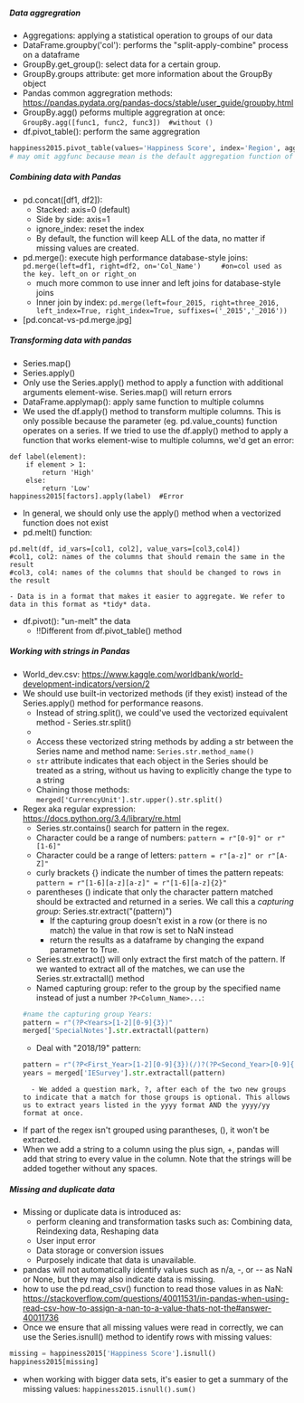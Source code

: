 ##### Data aggregration
- Aggregations: applying a statistical operation to groups of our data
- DataFrame.groupby('col'): performs the "split-apply-combine" process on a dataframe
- GroupBy.get_group(): select data for a certain group.
- GroupBy.groups attribute: get more information about the GroupBy object
- Pandas common aggregration methods: https://pandas.pydata.org/pandas-docs/stable/user_guide/groupby.html
- GroupBy.agg() peforms multiple aggregration at once: `GroupBy.agg([func1, func2, func3])  #without ()`
- df.pivot_table(): perform the same aggregration
```python
happiness2015.pivot_table(values='Happiness Score', index='Region', aggfunc=np.mean)
# may omit aggfunc because mean is the default aggregation function of df.pivot_table()
```

##### Combining data with Pandas
- pd.concat([df1, df2]):
    - Stacked: axis=0 (default)
    - Side by side: axis=1
    - ignore_index: reset the index
    - By default, the function will keep ALL of the data, no matter if missing values are created.
- pd.merge(): execute high performance database-style joins: `pd.merge(left=df1, right=df2, on='Col_Name')     #on=col used as the key. left_on or right_on`
    - much more common to use inner and left joins for database-style joins
    - Inner join by index: `pd.merge(left=four_2015, right=three_2016, left_index=True, right_index=True, suffixes=('_2015','_2016'))`
- [pd.concat-vs-pd.merge.jpg] 

##### Transforming data with pandas
- Series.map()
- Series.apply()
- Only use the Series.apply() method to apply a function with additional arguments element-wise. Series.map() will return errors
- DataFrame.applymap(): apply same function to multiple columns
- We used the df.apply() method to transform multiple columns. This is only possible because the parameter (eg. pd.value_counts) function operates on a series. If we tried to use the df.apply() method to apply a function that works element-wise to multiple columns, we'd get an error:
```
def label(element):
    if element > 1:
        return 'High'
    else:
        return 'Low'
happiness2015[factors].apply(label)  #Error
```
- In general, we should only use the apply() method when a vectorized function does not exist
- pd.melt() function: 
```
pd.melt(df, id_vars=[col1, col2], value_vars=[col3,col4])
#col1, col2: names of the columns that should remain the same in the result
#col3, col4: names of the columns that should be changed to rows in the result
```
    - Data is in a format that makes it easier to aggregate. We refer to data in this format as *tidy* data.
- df.pivot(): "un-melt" the data
    -  !!Different from df.pivot_table() method 

##### Working with strings in Pandas
- World_dev.csv: https://www.kaggle.com/worldbank/world-development-indicators/version/2
- We should use built-in vectorized methods (if they exist) instead of the Series.apply() method for performance reasons.
     - Instead of string.split(), we could've used the vectorized equivalent method - Series.str.split()
     - [Common equivalent vectorized string method.jpb]: https://pandas.pydata.org/pandas-docs/stable/user_guide/text.html
     - Access these vectorized string methods by adding a str between the Series name and method name: `Series.str.method_name()`
     - `str` attribute indicates that each object in the Series should be treated as a string, without us having to explicitly change the type to a string
     - Chaining those methods: `merged['CurrencyUnit'].str.upper().str.split()`
- Regex aka regular expression: https://docs.python.org/3.4/library/re.html
    - Series.str.contains() search for pattern in the regex.
    - Character could be a range of numbers: `pattern = r"[0-9]" or r"[1-6]"`
    - Character could be a range of letters: `pattern = r"[a-z]" or r"[A-Z]"`
    - curly brackets {} indicate the number of times the pattern repeats: `pattern = r"[1-6][a-z][a-z]" = r"[1-6][a-z]{2}"`
    - parentheses () indicate that only the character pattern matched should be extracted and returned in a series. We call this a *capturing group*: Series.str.extract("(pattern)")
        - If the capturing group doesn't exist in a row (or there is no match) the value in that row is set to NaN instead
        - return the results as a dataframe by changing the expand parameter to True.
    -  Series.str.extract() will only extract the first match of the pattern. If we wanted to extract all of the matches, we can use the Series.str.extractall() method
    - Named capturing group: refer to the group by the specified name instead of just a number `?P<Column_Name>...`:
    ```py
    #name the capturing group Years:
    pattern = r"(?P<Years>[1-2][0-9]{3})"
    merged['SpecialNotes'].str.extractall(pattern)
    ```
    - Deal with "2018/19" pattern:
    ```py
    pattern = r"(?P<First_Year>[1-2][0-9]{3})(/)?(?P<Second_Year>[0-9]{2})?"
    years = merged['IESurvey'].str.extractall(pattern)
    ```
        - We added a question mark, ?, after each of the two new groups to indicate that a match for those groups is optional. This allows us to extract years listed in the yyyy format AND the yyyy/yy format at once.
- If part of the regex isn't grouped using parantheses, (), it won't be extracted.
- When we add a string to a column using the plus sign, +, pandas will add that string to every value in the column. Note that the strings will be added together without any spaces.

##### Missing and duplicate data
- Missing or duplicate data is introduced as: 
    - perform cleaning and transformation tasks such as: Combining data, Reindexing data, Reshaping data
    - User input error
    - Data storage or conversion issues
    - Purposely indicate that data is unavailable.
- pandas will not automatically identify values such as n/a, -, or -- as NaN or None, but they may also indicate data is missing.
- how to use the pd.read_csv() function to read those values in as NaN: https://stackoverflow.com/questions/40011531/in-pandas-when-using-read-csv-how-to-assign-a-nan-to-a-value-thats-not-the#answer-40011736
- Once we ensure that all missing values were read in correctly, we can use the Series.isnull() method to identify rows with missing values:
```py
missing = happiness2015['Happiness Score'].isnull()
happiness2015[missing]
```
- when working with bigger data sets, it's easier to get a summary of the missing values: `happiness2015.isnull().sum()`








